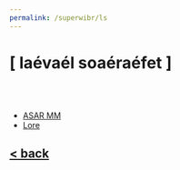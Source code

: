 ```yaml
---
permalink: /superwibr/ls
---
```

# [ laévaél soaéraéfet ]
<br/>
<br/>

- [ASAR MM](../asar/mm.html) <br/>
- [Lore](./lore.md) <br/>


## [< back](../index.md)
